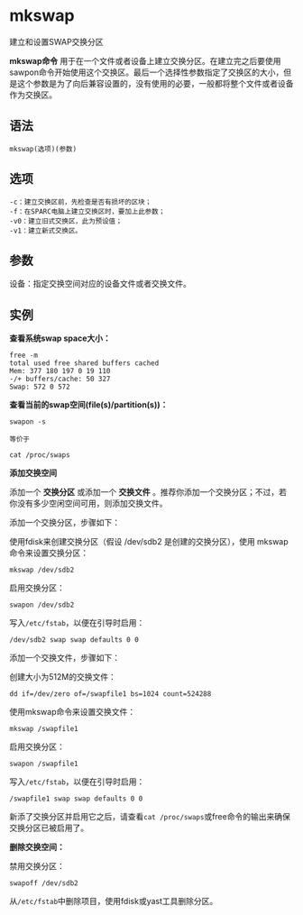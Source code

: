 # mkswap

建立和设置SWAP交换分区


**mkswap命令** 用于在一个文件或者设备上建立交换分区。在建立完之后要使用sawpon命令开始使用这个交换区。最后一个选择性参数指定了交换区的大小，但是这个参数是为了向后兼容设置的，没有使用的必要，一般都将整个文件或者设备作为交换区。

##  语法

```
mkswap(选项)(参数)
```

##  选项

```
-c：建立交换区前，先检查是否有损坏的区块；
-f：在SPARC电脑上建立交换区时，要加上此参数；
-v0：建立旧式交换区，此为预设值；
-v1：建立新式交换区。
```

##  参数

设备：指定交换空间对应的设备文件或者交换文件。

##  实例

 **查看系统swap space大小：** 

```
free -m
total used free shared buffers cached
Mem: 377 180 197 0 19 110
-/+ buffers/cache: 50 327
Swap: 572 0 572
```

 **查看当前的swap空间(file(s)/partition(s))：** 

```
swapon -s

等价于

cat /proc/swaps
```

 **添加交换空间** 

添加一个 **交换分区** 或添加一个 **交换文件** 。推荐你添加一个交换分区；不过，若你没有多少空闲空间可用，则添加交换文件。

添加一个交换分区，步骤如下：

使用fdisk来创建交换分区（假设 /dev/sdb2 是创建的交换分区），使用 mkswap 命令来设置交换分区：

```
mkswap /dev/sdb2
```

启用交换分区：

```
swapon /dev/sdb2
```

写入`/etc/fstab`，以便在引导时启用：

```
/dev/sdb2 swap swap defaults 0 0
```

添加一个交换文件，步骤如下：

创建大小为512M的交换文件：

```
dd if=/dev/zero of=/swapfile1 bs=1024 count=524288
```

使用mkswap命令来设置交换文件：

```
mkswap /swapfile1
```

启用交换分区：

```
swapon /swapfile1
```

写入`/etc/fstab`，以便在引导时启用：

```
/swapfile1 swap swap defaults 0 0
```

新添了交换分区并启用它之后，请查看`cat /proc/swaps`或free命令的输出来确保交换分区已被启用了。

 **删除交换空间：** 

禁用交换分区：

```
swapoff /dev/sdb2
```

从`/etc/fstab`中删除项目，使用fdisk或yast工具删除分区。


